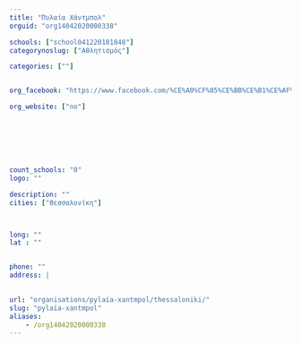 ```yaml
---
title: "Πυλαία Χάντμπολ"
orguid: "org14042020000338"

schools: ["school041220181848"]
categorynoslug: ["Αθλητισμός"]

categories: [""]


org_facebook: "https://www.facebook.com/%CE%A0%CF%85%CE%BB%CE%B1%CE%AF%CE%B1-%CE%A7%CE%AC%CE%BD%CF%84%CE%BC%CF%80%CE%BF%CE%BB-665664333514890/"

org_website: ["no"]







count_schools: "0"
logo: ""

description: ""
cities: ["Θεσσαλονίκη"]



long: ""
lat : ""


phone: ""
address: |
    

url: "organisations/pylaia-xantmpol/thessaloniki/"
slug: "pylaia-xantmpol"
aliases:
    - /org14042020000338
---
```



